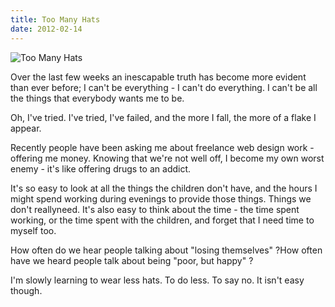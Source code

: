 ```yaml
---
title: Too Many Hats
date: 2012-02-14
---
```


![Too Many Hats](https://source.unsplash.com/DWyRC2juMgs/1600x900)

Over the last few weeks an inescapable truth has become more evident than ever before; I can't be everything - I can't do everything. I can't be all the things that everybody wants me to be.

Oh, I've tried. I've tried, I've failed, and the more I fall, the more of a flake I appear.

Recently people have been asking me about freelance web design work - offering me money. Knowing that we're not well off, I become my own worst enemy - it's like offering drugs to an addict.

It's so easy to look at all the things the children don't have, and the hours I might spend working during evenings to provide those things. Things we don't reallyneed. It's also easy to think about the time - the time spent working, or the time spent with the children, and forget that I need time to myself too.

How often do we hear people talking about "losing themselves" ?How often have we heard people talk about being "poor, but happy" ?

I'm slowly learning to wear less hats. To do less. To say no. It isn't easy though.